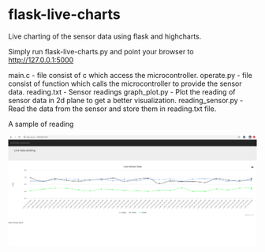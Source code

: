 flask-live-charts
=================

Live charting of the sensor data using flask and highcharts.

Simply run flask-live-charts.py and point your browser to http://127.0.0.1:5000


main.c - file consist of c which access the microcontroller.
operate.py - file consist of function which calls the microcontroller to provide the sensor data.
reading.txt - Sensor readings
graph_plot.py - Plot the reading of sensor data in 2d plane to get a better visualization.
reading_sensor.py - Read the data from the sensor and store them in reading.txt file.


A sample of reading 

<img src = "./images/screenshot.png">
